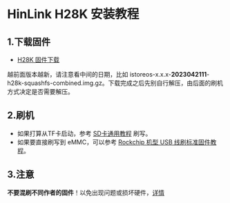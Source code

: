 # HinLink H28K 安装教程

## 1.下载固件

* [H28K 固件下载](https://site.istoreos.com/firmware/download?devicename=h28k&firmware=iStoreOS)

越前面版本越新，请注意看中间的日期，比如 istoreos-x.x.x-**2023042111**-h28k-squashfs-combined.img.gz。下载完成之后先别自行解压，由后面的刷机方式决定是否需要解压。

## 2.刷机
* 如果打算从TF卡启动，参考 [SD卡通用教程](/zh/guide/istoreos/install_sd.html) 刷写。
* 如果要直接刷写到 eMMC，可以参考 [Rockchip 机型 USB 线刷标准固件教程](/zh/guide/istoreos/install_rockchip_sysupgrade.html)。

## 3.注意
**不要混刷不同作者的固件**！以免出现问题或损坏硬件，[详情](https://github.com/istoreos/istoreos/issues/1012)
